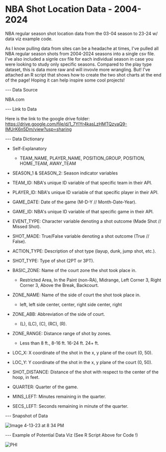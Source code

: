 # NBA Shot Location Data - 2004-2024

NBA regular season shot location data from the 03-04 season to 23-24 w/ data viz example code.

As I know pulling data from sites can be a headache at times, I've pulled all NBA regular season shots from 2004-2024 seasons into a single csv file. I've also included a signle csv file for each individual season in case you were looking to study only specific seasons. Compared to the play type dataset, this is data more raw and will invovle more wrangling. But! I've attached an R script that shows how to create the two shot charts at the end of the page! Hoping it can help inspire some cool projects!


--- Data Source

NBA.com

--- Link to Data 

Here is the link to the google drive folder: https://drive.google.com/file/d/1_7YIYr4kasLzHMTQzyaQ9-lMUrK6n5Dm/view?usp=sharing


--- Data Dictionary

- Self-Explanatory
  - TEAM_NAME, PLAYER_NAME, POSITION_GROUP, POSITION, HOME_TEAM, AWAY_TEAM
- SEASON_1 & SEASON_2: Season indicator variables

- TEAM_ID: NBA's unique ID variable of that specific team in their API.
- PLAYER_ID: NBA's unique ID variable of that specific player in their API.
- GAME_DATE: Date of the game (M-D-Y // Month-Date-Year).
- GAME_ID: NBA's unique ID variable of that specific game in their API.
- EVENT_TYPE: Character variable denoting a shot outcome (Made Shot // Missed Shot).
- SHOT_MADE: True/False variable denoting a shot outcome (True // False).
- ACTION_TYPE: Description of shot type (layup, dunk, jump shot, etc.).
- SHOT_TYPE: Type of shot (2PT or 3PT).
- BASIC_ZONE: Name of the court zone the shot took place in.
  - Restricted Area, In the Paint (non-RA), Midrange, Left Corner 3, Right Corner 3, Above the Break, Backcourt.
- ZONE_NAME: Name of the side of court the shot took place in.
  -  left, left side center, center, right side center, right
- ZONE_ABB: Abbreviation of the side of court.
  -  (L), (LC), (C), (RC), (R).
- ZONE_RANGE: Distance range of shot by zones.
  - Less than 8 ft., 8-16 ft. 16-24 ft. 24+ ft.
- LOC_X: X coordinate of the shot in the x, y plane of the court (0, 50).
- LOC_Y: Y coordinate of the shot in the x, y plane of the court (0, 50).
- SHOT_DISTANCE: Distance of the shot with respect to the center of the hoop, in feet.
- QUARTER: Quarter of the game.
- MINS_LEFT: Minutes remaining in the quarter.
- SECS_LEFT: Seconds remaining in minute of the quarter.


--- Snapshot of Data 

![Image 4-13-23 at 8 34 PM](https://user-images.githubusercontent.com/70119566/231919080-015186ad-daa7-446c-8db3-ac11fecc8484.JPG)


--- Example of Potential Data Viz (See R Script Above for Code !)

![PHI](https://user-images.githubusercontent.com/70119566/231919269-73ba4b19-03c3-4830-ba05-c28d390c47aa.jpg)

